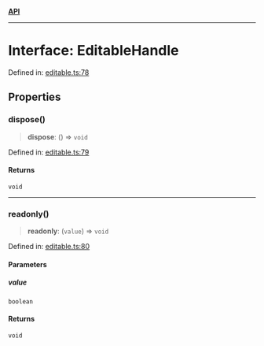 [**API**](../API.md)

***

# Interface: EditableHandle

Defined in: [editable.ts:78](https://github.com/inokawa/edix/blob/1310bb20e9f231a42c138bb5fc604641e3ec391b/src/core/editable.ts#L78)

## Properties

### dispose()

> **dispose**: () => `void`

Defined in: [editable.ts:79](https://github.com/inokawa/edix/blob/1310bb20e9f231a42c138bb5fc604641e3ec391b/src/core/editable.ts#L79)

#### Returns

`void`

***

### readonly()

> **readonly**: (`value`) => `void`

Defined in: [editable.ts:80](https://github.com/inokawa/edix/blob/1310bb20e9f231a42c138bb5fc604641e3ec391b/src/core/editable.ts#L80)

#### Parameters

##### value

`boolean`

#### Returns

`void`
